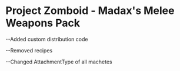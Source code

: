# Project Zomboid - Madax's Melee Weapons Pack

--Added custom distribution code

--Removed recipes

--Changed AttachmentType of all machetes
